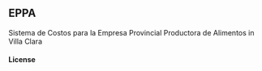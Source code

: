 ## EPPA

Sistema de Costos para la Empresa Provincial Productora de Alimentos in Villa Clara

#### License

